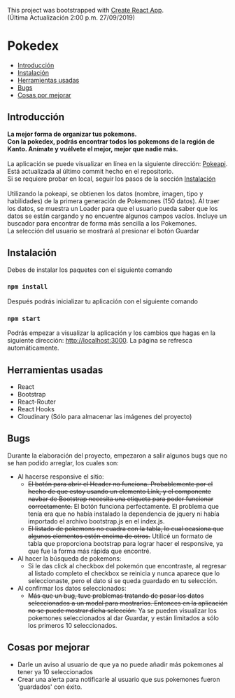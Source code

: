 This project was bootstrapped with [Create React App](https://github.com/facebook/create-react-app). <br>
(Última Actualización 2:00 p.m. 27/09/2019)

Pokedex
======================

 - [Introducción](#introducción)
  - [Instalación](#instalación)
  - [Herramientas usadas](#herramientas-usadas)
  - [Bugs](#bugs)
  - [Cosas por mejorar](#cosas-por-mejorar)

## Introducción

**La mejor forma de organizar tus pokemons. <br>
Con la pokedex, podrás encontrar todos los pokemons de la región de Kanto. Anímate y vuélvete el mejor, mejor que nadie más.** <br>
<br>
La aplicación se puede visualizar en línea en la siguiente dirección: [Pokeapi](https://pokedex-prueba.herokuapp.com/). Está actualizada al último commit hecho en el repositorio. <br>
Si se requiere probar en local, seguir los pasos de la sección [Instalación](#instalación) <br>
<br>
Utilizando la pokeapi, se obtienen los datos (nombre, imagen, tipo y habilidades) de la primera generación de Pokemones (150 datos).
Al traer los datos, se muestra un Loader para que el usuario pueda saber que los datos se están cargando y no encuentre algunos campos vacíos. Incluye un buscador para encontrar de forma más sencilla a los Pokemones. <br>
La selección del usuario se mostrará al presionar el botón Guardar

## Instalación

Debes de instalar los paquetes con el siguiente comando

### `npm install`

Después podrás inicializar tu aplicación con el siguiente comando

### `npm start`

Podrás empezar a visualizar la aplicación y los cambios que hagas en la siguiente dirección: [http://localhost:3000](http://localhost:3000). La página se refresca automáticamente.
 
 ## Herramientas usadas
 
 * React
 * Bootstrap
 * React-Router
 * React Hooks
 * Cloudinary (Sólo para almacenar las imágenes del proyecto)
 
 ## Bugs

 Durante la elaboración del proyecto, empezaron a salir algunos bugs que no se han podido arreglar, los cuales son: 
 * Al hacerse responsive el sitio:
    * ~~El botón para abrir el Header no funciona. Probablemente por el hecho de que estoy usando un elemento Link, y el componente navbar de Bootstrap necesita una etiqueta <a> para poder funcionar correctamente.~~ El botón funciona perfectamente. El problema que tenía era que no había instalado la dependencia de jquery
    ni había importado el archivo bootstrap.js en el index.js.
    * ~~El listado de pokemons no cuadra con la tabla, lo cual ocasiona que algunos elementos estén encima de otros.~~ Utilicé un formato de tabla que proporciona
    bootstrap para lograr hacer el responsive, ya que fue la forma más rápida que encontré.
 * Al hacer la búsqueda de pokemons:
    * Si le das click al checkbox del pokemón que encontraste, al regresar al listado completo el checkbox se reinicia y nunca aparece que lo seleccionaste, pero el dato si se queda guardado en tu selección.
 * Al confirmar los datos seleccionados: 
    * ~~Más que un bug, tuve problemas tratando de pasar los datos seleccionados a un modal para mostrarlos. Entonces en la aplicación no se puede mostrar dicha selección.~~ Ya se pueden visualizar los pokemones seleccionados al dar Guardar, y están limitados a sólo los primeros 10 seleccionados.

 ## Cosas por mejorar

 * Darle un aviso al usuario de que ya no puede añadir más pokemones al tener ya 10 seleccionados
 * Crear una alerta para notificarle al usuario que sus pokemones fueron 'guardados' con éxito.